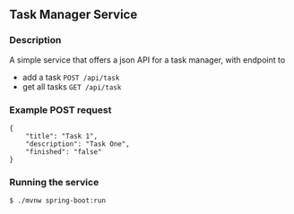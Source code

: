 ## Task Manager Service

### Description

A simple service that offers a json API for a task manager, with endpoint to 
- add a task `POST /api/task`
- get all tasks `GET /api/task`

### Example POST request

```
{
    "title": "Task 1",
    "description": "Task One",
    "finished": "false"
}
```

### Running the service

`$ ./mvnw spring-boot:run`